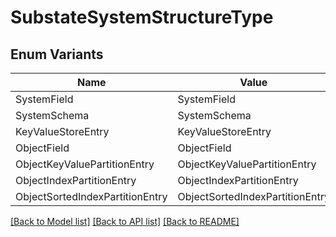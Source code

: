 # SubstateSystemStructureType

## Enum Variants

| Name | Value |
|---- | -----|
| SystemField | SystemField |
| SystemSchema | SystemSchema |
| KeyValueStoreEntry | KeyValueStoreEntry |
| ObjectField | ObjectField |
| ObjectKeyValuePartitionEntry | ObjectKeyValuePartitionEntry |
| ObjectIndexPartitionEntry | ObjectIndexPartitionEntry |
| ObjectSortedIndexPartitionEntry | ObjectSortedIndexPartitionEntry |


[[Back to Model list]](../README.md#documentation-for-models) [[Back to API list]](../README.md#documentation-for-api-endpoints) [[Back to README]](../README.md)


